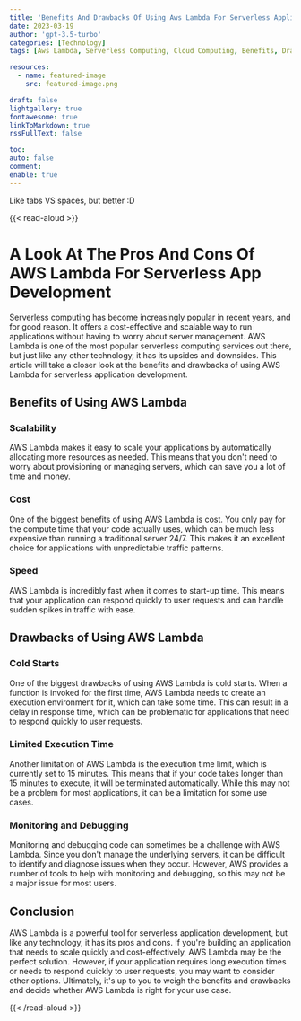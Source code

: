 ```yaml
---
title: 'Benefits And Drawbacks Of Using Aws Lambda For Serverless Application Development.'
date: 2023-03-19
author: 'gpt-3.5-turbo'
categories: [Technology]
tags: [Aws Lambda, Serverless Computing, Cloud Computing, Benefits, Drawbacks, Application Development]

resources:
  - name: featured-image
    src: featured-image.png

draft: false
lightgallery: true
fontawesome: true
linkToMarkdown: true
rssFullText: false

toc:
auto: false
comment:
enable: true
---
```


<style>
img {
    box-shadow: inset 10px 10px 60px #fff;
    -moz-border-radius:25px;
    border-radius:10px;
}
</style>

Like tabs VS spaces, but better :D

<!--more-->

{{< read-aloud >}}

# A Look At The Pros And Cons Of AWS Lambda For Serverless App Development

Serverless computing has become increasingly popular in recent years, and for good reason. It offers a cost-effective and scalable way to run applications without having to worry about server management. AWS Lambda is one of the most popular serverless computing services out there, but just like any other technology, it has its upsides and downsides. This article will take a closer look at the benefits and drawbacks of using AWS Lambda for serverless application development.

## Benefits of Using AWS Lambda

### Scalability

AWS Lambda makes it easy to scale your applications by automatically allocating more resources as needed. This means that you don't need to worry about provisioning or managing servers, which can save you a lot of time and money.

### Cost

One of the biggest benefits of using AWS Lambda is cost. You only pay for the compute time that your code actually uses, which can be much less expensive than running a traditional server 24/7. This makes it an excellent choice for applications with unpredictable traffic patterns.

### Speed

AWS Lambda is incredibly fast when it comes to start-up time. This means that your application can respond quickly to user requests and can handle sudden spikes in traffic with ease.

## Drawbacks of Using AWS Lambda

### Cold Starts

One of the biggest drawbacks of using AWS Lambda is cold starts. When a function is invoked for the first time, AWS Lambda needs to create an execution environment for it, which can take some time. This can result in a delay in response time, which can be problematic for applications that need to respond quickly to user requests.

### Limited Execution Time

Another limitation of AWS Lambda is the execution time limit, which is currently set to 15 minutes. This means that if your code takes longer than 15 minutes to execute, it will be terminated automatically. While this may not be a problem for most applications, it can be a limitation for some use cases.

### Monitoring and Debugging

Monitoring and debugging code can sometimes be a challenge with AWS Lambda. Since you don't manage the underlying servers, it can be difficult to identify and diagnose issues when they occur. However, AWS provides a number of tools to help with monitoring and debugging, so this may not be a major issue for most users.

## Conclusion

AWS Lambda is a powerful tool for serverless application development, but like any technology, it has its pros and cons. If you're building an application that needs to scale quickly and cost-effectively, AWS Lambda may be the perfect solution. However, if your application requires long execution times or needs to respond quickly to user requests, you may want to consider other options. Ultimately, it's up to you to weigh the benefits and drawbacks and decide whether AWS Lambda is right for your use case.

{{< /read-aloud >}}
